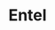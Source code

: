 ---
title: "Entel"
url: /san-bernardo/entel-avenida-presidente-jorge-alessandri-rodriguez/
shop: Handy
---